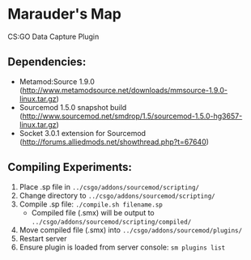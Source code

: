 Marauder's Map
==============

CS:GO Data Capture Plugin

## Dependencies:

- Metamod:Source 1.9.0 (http://www.metamodsource.net/downloads/mmsource-1.9.0-linux.tar.gz)
- Sourcemod 1.5.0 snapshot build (http://www.sourcemod.net/smdrop/1.5/sourcemod-1.5.0-hg3657-linux.tar.gz)
- Socket 3.0.1 extension for Sourcemod (http://forums.alliedmods.net/showthread.php?t=67640)

## Compiling Experiments:

1. Place .sp file in `../csgo/addons/sourcemod/scripting/`
2. Change directory to `../csgo/addons/sourcemod/scripting/`
3. Compile .sp file: `./compile.sh filename.sp`
	- Compiled file (.smx) will be output to `../csgo/addons/sourcemod/scripting/compiled/`
4. Move compiled file (.smx) into `../csgo/addons/sourcemod/plugins/`
5. Restart server
6. Ensure plugin is loaded from server console: `sm plugins list`

